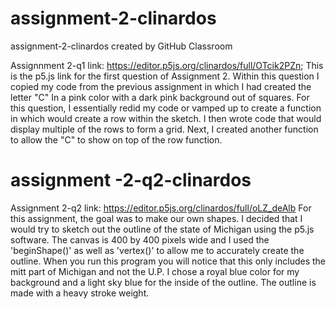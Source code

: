 # assignment-2-clinardos
assignment-2-clinardos created by GitHub Classroom


Assignnment 2-q1 link: https://editor.p5js.org/clinardos/full/OTcik2PZn; This is the p5.js link for the first question of Assignment 2. Within this question I copied my code from the previous assignment in which I had created the letter "C" In a pink color with a dark pink background out of squares. For this question, I essentially redid my code or vamped up to create a function in which would create a row within the sketch. I then wrote code that would display multiple of the rows to form a grid. Next, I created another function to allow the "C" to show on top of the row function. 

# assignment -2-q2-clinardos
Assignment 2-q2 link: https://editor.p5js.org/clinardos/full/oLZ_deAlb For this assignment, the goal was to make our own shapes. I decided that I would try to sketch out the outline of the state of Michigan using the p5.js software. The canvas is 400 by 400 pixels wide and I used the 'beginShape()' as well as 'vertex()' to allow me to accurately create the outline. When you run this program you will notice that this only includes the mitt part of Michigan and not the U.P. I chose a royal blue color for my background and a light sky blue for the inside of the outline. The outline is made with a heavy stroke weight. 
